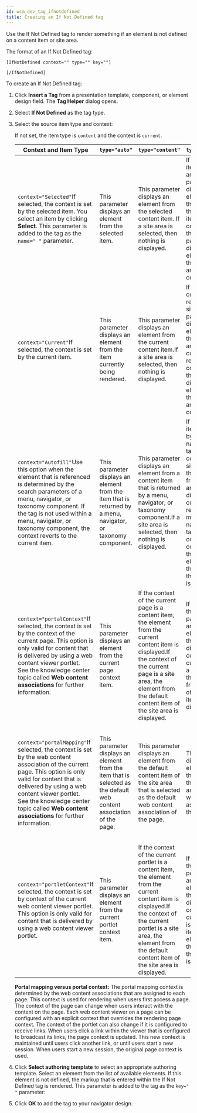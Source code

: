 ```yaml
---
id: wcm_dev_tag_ifnotdefined
title: Creating an If Not Defined tag
---
```





Use the If Not Defined tag to render something if an element is not defined on a content item or site area.

The format of an If Not Defined tag:

```
[IfNotDefined context="" type="" key=""]

[/IfNotDefined]
```

To create an If Not Defined tag:

1.  Click **Insert a Tag** from a presentation template, component, or element design field. The **Tag Helper** dialog opens.

2.  Select **If Not Defined** as the tag type.

3.  Select the source item type and context:

    If not set, the item type is `content` and the context is `current`.

    |Context and Item Type|`type="auto"`|`type="content"`|`type="sitearea"`|`type="parent"`|`type="top"`|
    |---------------------|-------------|----------------|-----------------|---------------|------------|
    |`context="Selected"`If selected, the context is set by the selected item. You select an item by clicking **Select**. This parameter is added to the tag as the `name=" "` parameter.|This parameter displays an element from the selected item.|This parameter displays an element from the selected content item. If a site area is selected, then nothing is displayed.|If the selected item is a site area, then This parameter displays the element from the site area.If the selected item is a content item, then This parameter displays the element from the parent site area of the content item.|This parameter displays an element from the parent of the selected item.|This parameter displays an element from the first item in the path of the selected item.|
    |`context="Current"`If selected, the context is set by the current item.|This parameter displays an element from the item currently being rendered.|This parameter displays an element from the current content item.If a site area is selected, then nothing is displayed.|If the item currently being rendered is a site area, this parameter displays the element from the current site area.If the item currently being rendered is a content item, this parameter displays the element from the parent site area of the content item.|This parameter displays an element from the parent site area of the item currently being rendered.|This parameter displays an element from the first item in the path of the item currently being rendered.|
    |`context="Autofill"`Use this option when the element that is referenced is determined by the search parameters of a menu, navigator, or taxonomy component. If the tag is not used within a menu, navigator, or taxonomy component, the context reverts to the current item.|This parameter displays an element from the item that is returned by a menu, navigator, or taxonomy component.|This parameter displays an element from a content item that is returned by a menu, navigator, or taxonomy component.If a site area is selected, then nothing is displayed.|If the current item returned by a menu, navigator, or taxonomy component is a site area, then the element from the site area is displayed.If the current item returned by a menu, navigator, or taxonomy component is a content item, then the element from the parent of the content item is displayed.|This parameter displays an element from the parent item of the item that is returned by a menu, navigator, or taxonomy component.|This parameter displays an element from the first item in the path of the item that is returned by a menu, navigator, or taxonomy component.|
    |`context="portalContext"`If selected, the context is set by the context of the current page. This option is only valid for content that is delivered by using a web content viewer portlet. <br> See the knowledge center topic called **Web content associations** for further information.|This parameter displays an element from the current page context item.|If the context of the current page is a content item, the element from the current content item is displayed.If the context of the current page is a site area, the element from the default content item of the site area is displayed.|If the context of the current page is a site area, the element from the site area is displayed.If the context of the current page is a content item, the element from the parent of the content item is displayed.|This parameter displays an element from the parent of the current page context item.|This parameter displays an element from the first item in the path of the current page context item.|
    |`context="portalMapping"`If selected, the context is set by the web content association of the current page. This option is only valid for content that is delivered by using a web content viewer portlet. <br>See the knowledge center topic called **Web content associations** for further information.|This parameter displays an element from the item that is selected as the default web content association of the page.|This parameter displays an element from the default content item of the site area that is selected as the default web content association of the page.|This parameter displays an element from the site area that is selected as the default web content association of the page.|This parameter displays an element from parent of the item that is selected as the default web content association of the page.|This parameter displays an element from the first item in the path of the item that is selected as the default web content association of the page.|
    |`context="portletContext"`If selected, the context is set by context of the current web content viewer portlet. This option is only valid for content that is delivered by using a web content viewer portlet.|This parameter displays an element from the current portlet context item.|If the context of the current portlet is a content item, the element from the current content item is displayed.If the context of the current portlet is a site area, the element from the default content item of the site area is displayed.|If the context of the current portlet is a site area, the element from the site area is displayed.If the context of the current portlet is a content item, the element from the parent of the content item is displayed.|This parameter displays an element from the parent of the current portlet context item.|This parameter displays an element from the first item in the path of the current portlet context item.|

    **Portal mapping versus portal context:** The portal mapping context is determined by the web content associations that are assigned to each page. This context is used for rendering when users first access a page. The context of the page can change when users interact with the content on the page. Each web content viewer on a page can be configured with an explicit context that overrides the rendering page context. The context of the portlet can also change if it is configured to receive links. When users click a link within the viewer that is configured to broadcast its links, the page context is updated. This new context is maintained until users click another link, or until users start a new session. When users start a new session, the original page context is used.

4.  Click **Select authoring template** to select an appropriate authoring template. Select an element from the list of available elements. If this element is not defined, the markup that is entered within the If Not Defined tag is rendered. This parameter is added to the tag as the `key=" "` parameter:

5.  Click **OK** to add the tag to your navigator design.



